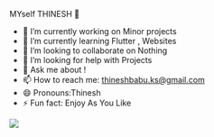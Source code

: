 MYself THINESH 👋

- 🔭 I’m currently working on Minor projects
- 🌱 I’m currently learning Flutter , Websites
- 👯 I’m looking to collaborate on Nothing
- 🤔 I’m looking for help with Projects
- 💬 Ask me about !
- 📫 How to reach me: thineshbabu.ks@gmail.com
- 😄 Pronouns:Thinesh
- ⚡ Fun fact: Enjoy As You Like



<img src="https://github-readme-stats.vercel.app/api?username=THINESHBABU0910&&show_icons=true&title_color=ffffff&icon_color=bb2acf&text_color=daf7dc&bg_color=151515">





